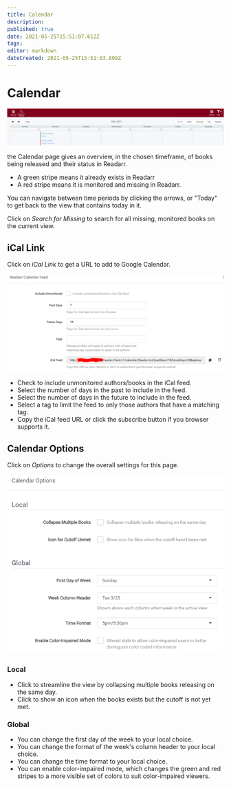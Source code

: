 ```yaml
---
title: Calendar
description: 
published: true
date: 2021-05-25T15:51:07.612Z
tags: 
editor: markdown
dateCreated: 2021-05-25T15:51:03.809Z
---
```


# Calendar

![calendar.png](/assets/readarr/calendar.png)

the Calendar page gives an overview, in the chosen timeframe, of books being released and their status in Readarr.

- A green stripe means it already exists in Readarr
- A red stripe means it is monitored and missing in Readarr.

You can navigate between time periods by clicking the arrows, or "Today" to get back to the view that contains today in it.

Click on *Search for Missing* to search for all missing, monitored books on the current view.

## iCal Link

Click on *iCal Link* to get a URL to add to Google Calendar.

![ical.png](/assets/readarr/ical.png)

- Check to include unmonitored authors/books in the iCal feed.
- Select the number of days in the past to include in the feed.
- Select the number of days in the future to include in the feed.
- Select a tag to limit the feed to only those authors that have a matching tag.
- Copy the iCal feed URL or click the subscribe button if you browser supports it.

## Calendar Options

Click on *Options* to change the overall settings for this page.

![caloptions.png](/assets/readarr/caloptions.png)

### Local

- Click to streamline the view by collapsing multiple books releasing on the same day.
- Click to show an icon when the books exists but the cutoff is not yet met.

### Global

- You can change the first day of the week to your local choice.
- You can change the format of the week's column header to your local choice.
- You can change the time format to your local choice.
- You can enable color-impaired mode, which changes the green and red stripes to a more visible set of colors to suit color-impaired viewers.


